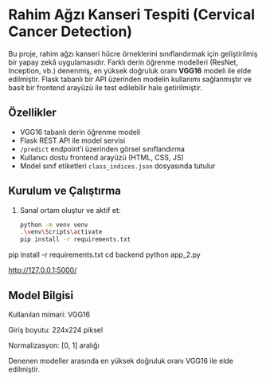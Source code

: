 # Rahim Ağzı Kanseri Tespiti (Cervical Cancer Detection)

Bu proje, rahim ağzı kanseri hücre örneklerini sınıflandırmak için geliştirilmiş bir yapay zekâ uygulamasıdır. Farklı derin öğrenme modelleri (ResNet, Inception, vb.) denenmiş, en yüksek doğruluk oranı **VGG16** modeli ile elde edilmiştir. Flask tabanlı bir API üzerinden modelin kullanımı sağlanmıştır ve basit bir frontend arayüzü ile test edilebilir hale getirilmiştir.

## Özellikler
- VGG16 tabanlı derin öğrenme modeli
- Flask REST API ile model servisi
- `/predict` endpoint’i üzerinden görsel sınıflandırma
- Kullanıcı dostu frontend arayüzü (HTML, CSS, JS)
- Model sınıf etiketleri `class_indices.json` dosyasında tutulur

## Kurulum ve Çalıştırma
1. Sanal ortam oluştur ve aktif et:
   ```bash
   python -m venv venv
   .\venv\Scripts\activate
   pip install -r requirements.txt
pip install -r requirements.txt
cd backend
python app_2.py

http://127.0.0.1:5000/


## Model Bilgisi

Kullanılan mimari: VGG16

Giriş boyutu: 224x224 piksel

Normalizasyon: [0, 1] aralığı

Denenen modeller arasında en yüksek doğruluk oranı VGG16 ile elde edilmiştir.
